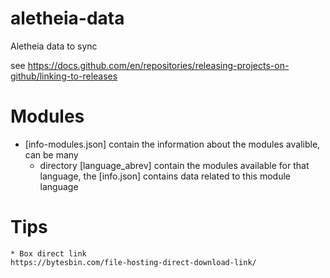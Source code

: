 # aletheia-data
Aletheia data to sync

see https://docs.github.com/en/repositories/releasing-projects-on-github/linking-to-releases


# Modules
* [info-modules.json] contain the information about the modules avalible, can be many
    * directory [language_abrev] contain the modules available for that language, the [info.json] contains data related to this module language




# Tips
    * Box direct link
    https://bytesbin.com/file-hosting-direct-download-link/